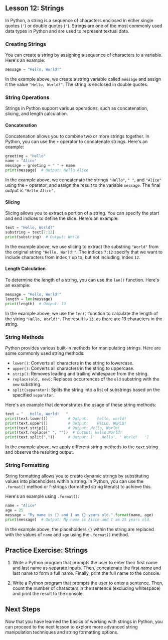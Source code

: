 ## **Lesson 12: Strings**

In Python, a string is a sequence of characters enclosed in either single quotes (`'`) or double quotes (`"`). Strings are one of the most commonly used data types in Python and are used to represent textual data.

### **Creating Strings**

You can create a string by assigning a sequence of characters to a variable. Here's an example:

```python
message = "Hello, World!"
```

In the example above, we create a string variable called `message` and assign it the value `"Hello, World!"`. The string is enclosed in double quotes.

### **String Operations**

Strings in Python support various operations, such as concatenation, slicing, and length calculation.

#### **Concatenation**

Concatenation allows you to combine two or more strings together. In Python, you can use the `+` operator to concatenate strings. Here's an example:

```python
greeting = "Hello"
name = "Alice"
message = greeting + " " + name
print(message)  # Output: Hello Alice
```

In the example above, we concatenate the strings `"Hello"`, `" "`, and `"Alice"` using the `+` operator, and assign the result to the variable `message`. The final output is `"Hello Alice"`.

#### **Slicing**

Slicing allows you to extract a portion of a string. You can specify the start and end indices to define the slice. Here's an example:

```python
text = "Hello, World!"
substring = text[7:12]
print(substring)  # Output: World
```

In the example above, we use slicing to extract the substring `"World"` from the original string `"Hello, World!"`. The indices `7:12` specify that we want to include characters from index `7` up to, but not including, index `12`.

#### **Length Calculation**

To determine the length of a string, you can use the `len()` function. Here's an example:

```python
message = "Hello, World!"
length = len(message)
print(length)  # Output: 13
```

In the example above, we use the `len()` function to calculate the length of the string `"Hello, World!"`. The result is `13`, as there are 13 characters in the string.

### **String Methods**

Python provides various built-in methods for manipulating strings. Here are some commonly used string methods:

- `lower()`: Converts all characters in the string to lowercase.
- `upper()`: Converts all characters in the string to uppercase.
- `strip()`: Removes leading and trailing whitespace from the string.
- `replace(old, new)`: Replaces occurrences of the `old` substring with the `new` substring.
- `split(separator)`: Splits the string into a list of substrings based on the specified `separator`.

Here's an example that demonstrates the usage of these string methods:

```python
text = "   Hello, World!   "
print(text.lower())         # Output:    hello, world!   
print(text.upper())         # Output:    HELLO, WORLD!   
print(text.strip())         # Output: Hello, World!
print(text.replace(" ", ""))  # Output: Hello,World!
print(text.split(","))      # Output: ['   Hello', ' World!   ']
```

In the example above, we apply different string methods to the `text` string and observe the resulting output.

### **String Formatting**

String formatting allows you to create dynamic strings by substituting values into placeholders within a string. In Python, you can use the `.format()` method or f-strings (formatted string literals) to achieve this.

Here's an example using `.format()`:

```python
name = "Alice"
age = 25
message = "My name is {} and I am {} years old.".format(name, age)
print(message)  # Output: My name is Alice and I am 25 years old.
```

In the example above, the placeholders `{}` within the string are replaced with the values of `name` and `age` using the `.format()` method.

## **Practice Exercise: Strings**

1. Write a Python program that prompts the user to enter their first name and last name as separate inputs. Then, concatenate the first name and last name to form a full name. Finally, print the full name to the console.

2. Write a Python program that prompts the user to enter a sentence. Then, count the number of characters in the sentence (excluding whitespace) and print the result to the console.

<!-- 3. Write a Python program that prompts the user to enter a word. Then, check if the word is a palindrome (i.e., it reads the same forwards and backwards). Print "Palindrome" if it is a palindrome, and "Not a palindrome" otherwise. -->

<!-- 4. Write a Python program that prompts the user to enter a sentence. Then, capitalize the first letter of each word in the sentence and print the modified sentence to the console. -->

<!-- 5. Write a Python program that prompts the user to enter a sentence. Then, replace all occurrences of a specified word in the sentence with another word provided by the user. Print the modified sentence to the console. -->

## **Next Steps**

Now that you have learned the basics of working with strings in Python, you can proceed to the next lesson to explore more advanced string manipulation techniques and string formatting options.

<!-- 🔗 [Code Playground](link-to-code-playground)

In the code playground, you can experiment with different string operations, methods, and formatting techniques. Have fun exploring and enhancing your understanding of strings in Python! -->
